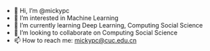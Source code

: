- 👋 Hi, I’m @mickypc
- 👀 I’m interested in Machine Learning
- 🌱 I’m currently learning Deep Learning, Computing Social Science
- 💞️ I’m looking to collaborate on Computing Social Science
- 📫 How to reach me: mickypc@cuc.edu.cn

<!---
mickypc/mickypc is a ✨ special ✨ repository because its `README.md` (this file) appears on your GitHub profile.
You can click the Preview link to take a look at your changes.
--->
